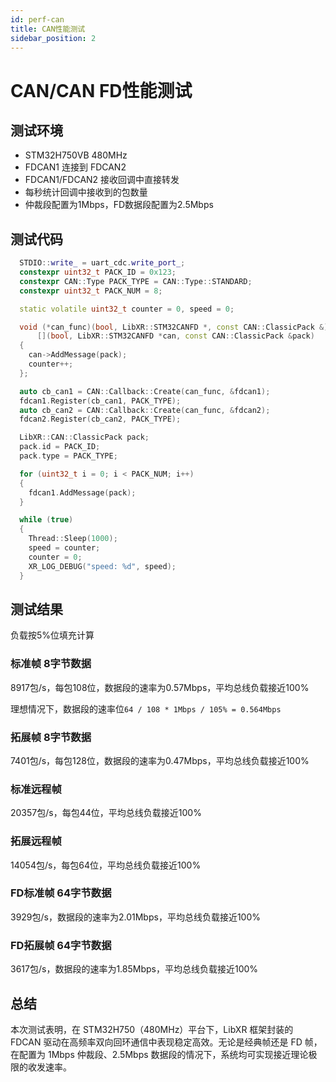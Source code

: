 ```yaml
---
id: perf-can
title: CAN性能测试
sidebar_position: 2
---
```


# CAN/CAN FD性能测试

## 测试环境

* STM32H750VB 480MHz
* FDCAN1 连接到 FDCAN2
* FDCAN1/FDCAN2 接收回调中直接转发
* 每秒统计回调中接收到的包数量
* 仲裁段配置为1Mbps，FD数据段配置为2.5Mbps

## 测试代码

```cpp
  STDIO::write_ = uart_cdc.write_port_;
  constexpr uint32_t PACK_ID = 0x123;
  constexpr CAN::Type PACK_TYPE = CAN::Type::STANDARD;
  constexpr uint32_t PACK_NUM = 8;

  static volatile uint32_t counter = 0, speed = 0;

  void (*can_func)(bool, LibXR::STM32CANFD *, const CAN::ClassicPack &) =
      [](bool, LibXR::STM32CANFD *can, const CAN::ClassicPack &pack)
  {
    can->AddMessage(pack);
    counter++;
  };

  auto cb_can1 = CAN::Callback::Create(can_func, &fdcan1);
  fdcan1.Register(cb_can1, PACK_TYPE);
  auto cb_can2 = CAN::Callback::Create(can_func, &fdcan2);
  fdcan2.Register(cb_can2, PACK_TYPE);

  LibXR::CAN::ClassicPack pack;
  pack.id = PACK_ID;
  pack.type = PACK_TYPE;

  for (uint32_t i = 0; i < PACK_NUM; i++)
  {
    fdcan1.AddMessage(pack);
  }

  while (true)
  {
    Thread::Sleep(1000);
    speed = counter;
    counter = 0;
    XR_LOG_DEBUG("speed: %d", speed);
  }
```

## 测试结果

负载按5%位填充计算

### 标准帧 8字节数据

8917包/s，每包108位，数据段的速率为0.57Mbps，平均总线负载接近100%

理想情况下，数据段的速率位`64 / 108 * 1Mbps / 105% = 0.564Mbps`

### 拓展帧 8字节数据

7401包/s，每包128位，数据段的速率为0.47Mbps，平均总线负载接近100%

### 标准远程帧

20357包/s，每包44位，平均总线负载接近100%

### 拓展远程帧

14054包/s，每包64位，平均总线负载接近100%

### FD标准帧 64字节数据

3929包/s，数据段的速率为2.01Mbps，平均总线负载接近100%

### FD拓展帧 64字节数据

3617包/s，数据段的速率为1.85Mbps，平均总线负载接近100%

## 总结

本次测试表明，在 STM32H750（480MHz）平台下，LibXR 框架封装的 FDCAN 驱动在高频率双向回环通信中表现稳定高效。无论是经典帧还是 FD 帧，在配置为 1Mbps 仲裁段、2.5Mbps 数据段的情况下，系统均可实现接近理论极限的收发速率。
